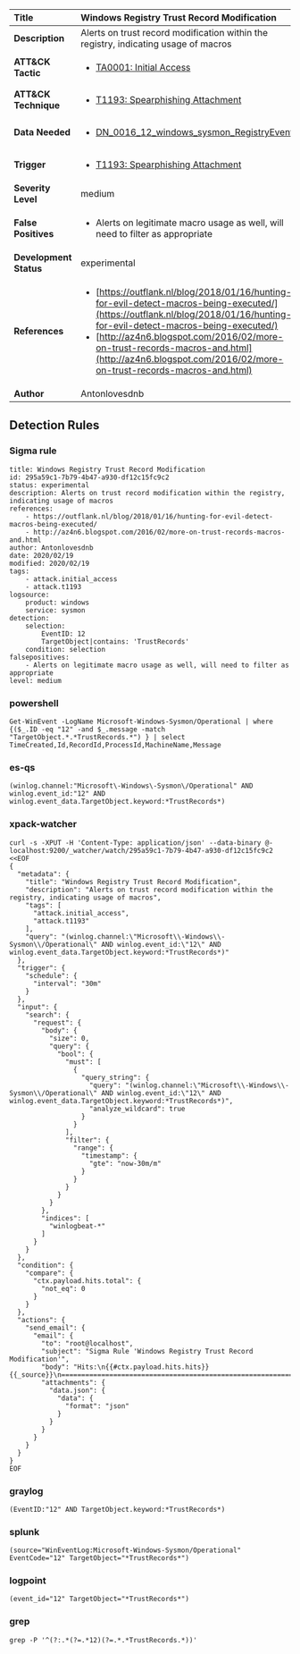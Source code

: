 | Title                    | Windows Registry Trust Record Modification       |
|:-------------------------|:------------------|
| **Description**          | Alerts on trust record modification within the registry, indicating usage of macros |
| **ATT&amp;CK Tactic**    |  <ul><li>[TA0001: Initial Access](https://attack.mitre.org/tactics/TA0001)</li></ul>  |
| **ATT&amp;CK Technique** | <ul><li>[T1193: Spearphishing Attachment](https://attack.mitre.org/techniques/T1193)</li></ul>  |
| **Data Needed**          | <ul><li>[DN_0016_12_windows_sysmon_RegistryEvent](../Data_Needed/DN_0016_12_windows_sysmon_RegistryEvent.md)</li></ul>  |
| **Trigger**              | <ul><li>[T1193: Spearphishing Attachment](../Triggers/T1193.md)</li></ul>  |
| **Severity Level**       | medium |
| **False Positives**      | <ul><li>Alerts on legitimate macro usage as well, will need to filter as appropriate</li></ul>  |
| **Development Status**   | experimental |
| **References**           | <ul><li>[https://outflank.nl/blog/2018/01/16/hunting-for-evil-detect-macros-being-executed/](https://outflank.nl/blog/2018/01/16/hunting-for-evil-detect-macros-being-executed/)</li><li>[http://az4n6.blogspot.com/2016/02/more-on-trust-records-macros-and.html](http://az4n6.blogspot.com/2016/02/more-on-trust-records-macros-and.html)</li></ul>  |
| **Author**               | Antonlovesdnb |


## Detection Rules

### Sigma rule

```
title: Windows Registry Trust Record Modification
id: 295a59c1-7b79-4b47-a930-df12c15fc9c2
status: experimental
description: Alerts on trust record modification within the registry, indicating usage of macros
references:
    - https://outflank.nl/blog/2018/01/16/hunting-for-evil-detect-macros-being-executed/
    - http://az4n6.blogspot.com/2016/02/more-on-trust-records-macros-and.html
author: Antonlovesdnb
date: 2020/02/19
modified: 2020/02/19
tags:
    - attack.initial_access
    - attack.t1193
logsource:
    product: windows
    service: sysmon
detection:
    selection:
        EventID: 12
        TargetObject|contains: 'TrustRecords'
    condition: selection
falsepositives:
    - Alerts on legitimate macro usage as well, will need to filter as appropriate
level: medium

```





### powershell
    
```
Get-WinEvent -LogName Microsoft-Windows-Sysmon/Operational | where {($_.ID -eq "12" -and $_.message -match "TargetObject.*.*TrustRecords.*") } | select TimeCreated,Id,RecordId,ProcessId,MachineName,Message
```


### es-qs
    
```
(winlog.channel:"Microsoft\-Windows\-Sysmon\/Operational" AND winlog.event_id:"12" AND winlog.event_data.TargetObject.keyword:*TrustRecords*)
```


### xpack-watcher
    
```
curl -s -XPUT -H 'Content-Type: application/json' --data-binary @- localhost:9200/_watcher/watch/295a59c1-7b79-4b47-a930-df12c15fc9c2 <<EOF
{
  "metadata": {
    "title": "Windows Registry Trust Record Modification",
    "description": "Alerts on trust record modification within the registry, indicating usage of macros",
    "tags": [
      "attack.initial_access",
      "attack.t1193"
    ],
    "query": "(winlog.channel:\"Microsoft\\-Windows\\-Sysmon\\/Operational\" AND winlog.event_id:\"12\" AND winlog.event_data.TargetObject.keyword:*TrustRecords*)"
  },
  "trigger": {
    "schedule": {
      "interval": "30m"
    }
  },
  "input": {
    "search": {
      "request": {
        "body": {
          "size": 0,
          "query": {
            "bool": {
              "must": [
                {
                  "query_string": {
                    "query": "(winlog.channel:\"Microsoft\\-Windows\\-Sysmon\\/Operational\" AND winlog.event_id:\"12\" AND winlog.event_data.TargetObject.keyword:*TrustRecords*)",
                    "analyze_wildcard": true
                  }
                }
              ],
              "filter": {
                "range": {
                  "timestamp": {
                    "gte": "now-30m/m"
                  }
                }
              }
            }
          }
        },
        "indices": [
          "winlogbeat-*"
        ]
      }
    }
  },
  "condition": {
    "compare": {
      "ctx.payload.hits.total": {
        "not_eq": 0
      }
    }
  },
  "actions": {
    "send_email": {
      "email": {
        "to": "root@localhost",
        "subject": "Sigma Rule 'Windows Registry Trust Record Modification'",
        "body": "Hits:\n{{#ctx.payload.hits.hits}}{{_source}}\n================================================================================\n{{/ctx.payload.hits.hits}}",
        "attachments": {
          "data.json": {
            "data": {
              "format": "json"
            }
          }
        }
      }
    }
  }
}
EOF

```


### graylog
    
```
(EventID:"12" AND TargetObject.keyword:*TrustRecords*)
```


### splunk
    
```
(source="WinEventLog:Microsoft-Windows-Sysmon/Operational" EventCode="12" TargetObject="*TrustRecords*")
```


### logpoint
    
```
(event_id="12" TargetObject="*TrustRecords*")
```


### grep
    
```
grep -P '^(?:.*(?=.*12)(?=.*.*TrustRecords.*))'
```



